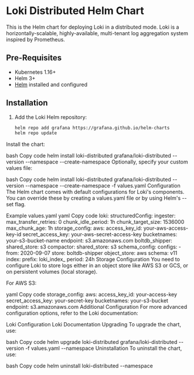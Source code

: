 # Loki Distributed Helm Chart

This is the Helm chart for deploying Loki in a distributed mode. Loki is a horizontally-scalable, highly-available, multi-tenant log aggregation system inspired by Prometheus.

## Pre-Requisites

- Kubernetes 1.16+
- Helm 3+
- [Helm](https://helm.sh/docs/intro/install/) installed and configured

## Installation

1. Add the Loki Helm repository:

   ```bash
   helm repo add grafana https://grafana.github.io/helm-charts
   helm repo update
Install the chart:

bash
Copy code
helm install loki-distributed grafana/loki-distributed --version <version> --namespace <namespace> --create-namespace
Optionally, specify your custom values file:

bash
Copy code
helm install loki-distributed grafana/loki-distributed --version <version> --namespace <namespace> --create-namespace -f values.yaml
Configuration
The Helm chart comes with default configurations for Loki's components. You can override these by creating a values.yaml file or by using Helm's --set flag.

Example values.yaml
yaml
Copy code
loki:
  structuredConfig:
    ingester:
      max_transfer_retries: 0
      chunk_idle_period: 1h
      chunk_target_size: 1536000
      max_chunk_age: 1h
    storage_config:
      aws:
        access_key_id: your-aws-access-key-id
        secret_access_key: your-aws-secret-access-key
        bucketnames: your-s3-bucket-name
        endpoint: s3.amazonaws.com
      boltdb_shipper:
        shared_store: s3
    compactor:
      shared_store: s3
    schema_config:
      configs:
        - from: 2020-09-07
          store: boltdb-shipper
          object_store: aws
          schema: v11
          index:
            prefix: loki_index_
            period: 24h
Storage Configuration
You need to configure Loki to store logs either in an object store like AWS S3 or GCS, or on persistent volumes (local storage).

For AWS S3:

yaml
Copy code
storage_config:
  aws:
    access_key_id: your-access-key
    secret_access_key: your-secret-key
    bucketnames: your-s3-bucket
    endpoint: s3.amazonaws.com
Additional Configuration
For more advanced configuration options, refer to the Loki documentation:

Loki Configuration
Loki Documentation
Upgrading
To upgrade the chart, use:

bash
Copy code
helm upgrade loki-distributed grafana/loki-distributed --version <version> -f values.yaml --namespace <namespace>
Uninstallation
To uninstall the chart, use:

bash
Copy code
helm uninstall loki-distributed --namespace <namespace>
